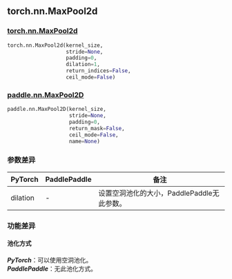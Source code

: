 ## torch.nn.MaxPool2d
### [torch.nn.MaxPool2d](https://pytorch.org/docs/stable/generated/torch.nn.MaxPool2d.html?highlight=maxpool2d#torch.nn.MaxPool2d)

```python
torch.nn.MaxPool2d(kernel_size,
                   stride=None,
                   padding=0,
                   dilation=1,
                   return_indices=False,
                   ceil_mode=False)
```

### [paddle.nn.MaxPool2D](https://www.paddlepaddle.org.cn/documentation/docs/zh/api/paddle/nn/MaxPool2D_cn.html#maxpool2d)

```python
paddle.nn.MaxPool2D(kernel_size,
                    stride=None,
                    padding=0,
                    return_mask=False,
                    ceil_mode=False,
                    name=None)
```

### 参数差异
| PyTorch       | PaddlePaddle | 备注                                                   |
| ------------- | ------------ | ------------------------------------------------------ |
| dilation           | -            | 设置空洞池化的大小，PaddlePaddle无此参数。               |

### 功能差异

#### 池化方式
***PyTorch***：可以使用空洞池化。  
***PaddlePaddle***：无此池化方式。
